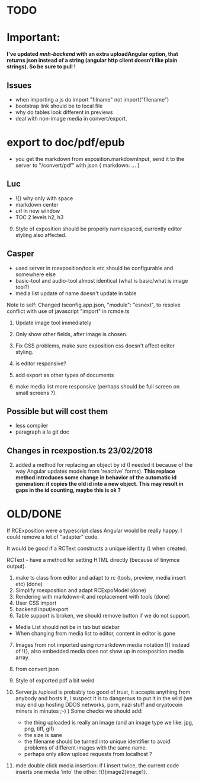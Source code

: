# TODO

# Important:

__I've updated *mnh-backend* with an extra uploadAngular option, that returns json instead of a string (angular http client doesn't like plain strings). So be sure to pull !__

## Issues
* when importing a js do import "filname" not import("filename")
* bootstrap link should be to local file
* why do tables look different in previews
* deal with non-image media in convert/export.

# export to doc/pdf/epub
* you get the markdown from exposition.markdownInput, send it to the server to "/convert/pdf" with json { markdown: ... }


## Luc
* !{} why only with space
* markdown center 
* url in new window
* TOC 2 levels h2, h3

9. Style of exposition should be properly namespaced, currently editor styling also affected.



## Casper
* used server in rcexposition/tools etc should be configurable and somewhere else
* basic-tool and audio-tool almost identical (what is basic/what is image tool?)
* media list update of name doesn't update in table

Note to self:
Changed tsconfig.app.json,  "module": "esnext", to resolve conflict with use of javascript "import" in rcmde.ts
1. Update image tool immediately
2. Only show other fields, after image is chosen.

3. Fix CSS problems, make sure  exposition css doesn't affect editor styling.
4. is editor responsive?
5. add export as other types of documents
7. make media list more responsive (perhaps should be full screen on small screens ?).


## Possible but will cost them
* less compiler
* paragraph a la git doc



## Changes in rcexpostion.ts 23/02/2018

2. added a method for replacing an object by id (I needed it because of the way Angular updates models from 'reactive' forms). 
__This replace method introduces some change in behavior of the automatic id generation: it copies the old id into a new object. This may result in gaps in the id counting, maybe this is ok ?__

# OLD/DONE
If RCExposition were a typescript class Angular would be really happy.
I could remove a lot of "adapter" code.

It would be good if a RCText constructs a unique identity (<tag id="">) when created.

RCText - have a method for setting HTML directly (because of tinymce output).

1. make ts class from editor and adapt to rc (tools, preview, media insert etc) (done)
2. Simplify rcexposition and adapt RCExpoModel (done)
3. Rendering with markdown-it and replacement with tools (done)
4. User CSS import
6. backend input/export
7. Table support is broken, we should remove button if we do not support.
* Media List should not be in tab but sidebar
* When changing from media list to editor, content in editor is gone
7. Images from not imported using rcmarkdown media notation ![] instead of !{}, 
also embedded media does not show up in rcexposition.media array.

6. from convert json


8. Style of exported pdf a bit weird

6. Server.js /upload is probably too good of trust, it accepts anything from anybody and hosts it, I suspect it is to dangerous to put it in the wild (we may end up hosting DDOS networks, porn, nazi stuff and cryptocoin miners in minutes ;-) )
Some checks we should add:
	- the thing uploaded is really an image (and an image type we like: jpg, png, tiff, gif)
	- the size is sane
	- the filename should be turned into unique identifier to avoid problems of different images with the same name.
	- perhaps only allow upload requests from localhost ?

7. mde double click media insertion: if I insert twice, the current code inserts one media 'into' the other: !{!{image2}image1}.

